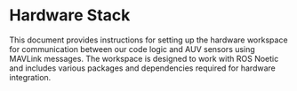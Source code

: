 # Hardware Stack
This document provides instructions for setting up the hardware workspace for communication between our code logic and AUV sensors using MAVLink messages. The workspace is designed to work with ROS Noetic and includes various packages and dependencies required for hardware integration.